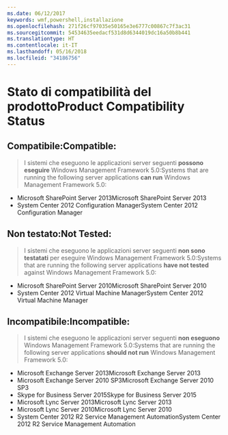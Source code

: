 ```yaml
---
ms.date: 06/12/2017
keywords: wmf,powershell,installazione
ms.openlocfilehash: 271f26cf97035e50165e3e6777c00867c7f3ac31
ms.sourcegitcommit: 54534635eedacf531d8d6344019dc16a50b8b441
ms.translationtype: HT
ms.contentlocale: it-IT
ms.lasthandoff: 05/16/2018
ms.locfileid: "34186756"
---
```

# <a name="product-compatibility-status"></a><span data-ttu-id="91e1f-102">Stato di compatibilità del prodotto</span><span class="sxs-lookup"><span data-stu-id="91e1f-102">Product Compatibility Status</span></span>

## <a name="compatible"></a><span data-ttu-id="91e1f-103">Compatibile:</span><span class="sxs-lookup"><span data-stu-id="91e1f-103">Compatible:</span></span>
> <span data-ttu-id="91e1f-104">I sistemi che eseguono le applicazioni server seguenti **possono eseguire** Windows Management Framework 5.0:</span><span class="sxs-lookup"><span data-stu-id="91e1f-104">Systems that are running the following server applications **can run** Windows Management Framework 5.0:</span></span>

- <span data-ttu-id="91e1f-105">Microsoft SharePoint Server 2013</span><span class="sxs-lookup"><span data-stu-id="91e1f-105">Microsoft SharePoint Server 2013</span></span>
- <span data-ttu-id="91e1f-106">System Center 2012 Configuration Manager</span><span class="sxs-lookup"><span data-stu-id="91e1f-106">System Center 2012 Configuration Manager</span></span>

## <a name="not-tested"></a><span data-ttu-id="91e1f-107">Non testato:</span><span class="sxs-lookup"><span data-stu-id="91e1f-107">Not Tested:</span></span>
> <span data-ttu-id="91e1f-108">I sistemi che eseguono le applicazioni server seguenti **non sono testatati**  per eseguire Windows Management Framework 5.0:</span><span class="sxs-lookup"><span data-stu-id="91e1f-108">Systems that are running the following server applications **have not tested** against Windows Management Framework 5.0:</span></span>

- <span data-ttu-id="91e1f-109">Microsoft SharePoint Server 2010</span><span class="sxs-lookup"><span data-stu-id="91e1f-109">Microsoft SharePoint Server 2010</span></span>
- <span data-ttu-id="91e1f-110">System Center 2012 Virtual Machine Manager</span><span class="sxs-lookup"><span data-stu-id="91e1f-110">System Center 2012 Virtual Machine Manager</span></span>

## <a name="incompatible"></a><span data-ttu-id="91e1f-111">Incompatibile:</span><span class="sxs-lookup"><span data-stu-id="91e1f-111">Incompatible:</span></span>
> <span data-ttu-id="91e1f-112">I sistemi che eseguono le applicazioni server seguenti **non eseguono** Windows Management Framework 5.0:</span><span class="sxs-lookup"><span data-stu-id="91e1f-112">Systems that are running the following server applications **should not run** Windows Management Framework 5.0:</span></span>

- <span data-ttu-id="91e1f-113">Microsoft Exchange Server 2013</span><span class="sxs-lookup"><span data-stu-id="91e1f-113">Microsoft Exchange Server 2013</span></span>
- <span data-ttu-id="91e1f-114">Microsoft Exchange Server 2010 SP3</span><span class="sxs-lookup"><span data-stu-id="91e1f-114">Microsoft Exchange Server 2010 SP3</span></span>
- <span data-ttu-id="91e1f-115">Skype for Business Server 2015</span><span class="sxs-lookup"><span data-stu-id="91e1f-115">Skype for Business Server 2015</span></span>
- <span data-ttu-id="91e1f-116">Microsoft Lync Server 2013</span><span class="sxs-lookup"><span data-stu-id="91e1f-116">Microsoft Lync Server 2013</span></span>
- <span data-ttu-id="91e1f-117">Microsoft Lync Server 2010</span><span class="sxs-lookup"><span data-stu-id="91e1f-117">Microsoft Lync Server 2010</span></span>
- <span data-ttu-id="91e1f-118">System Center 2012 R2 Service Management Automation</span><span class="sxs-lookup"><span data-stu-id="91e1f-118">System Center 2012 R2 Service Management Automation</span></span>
